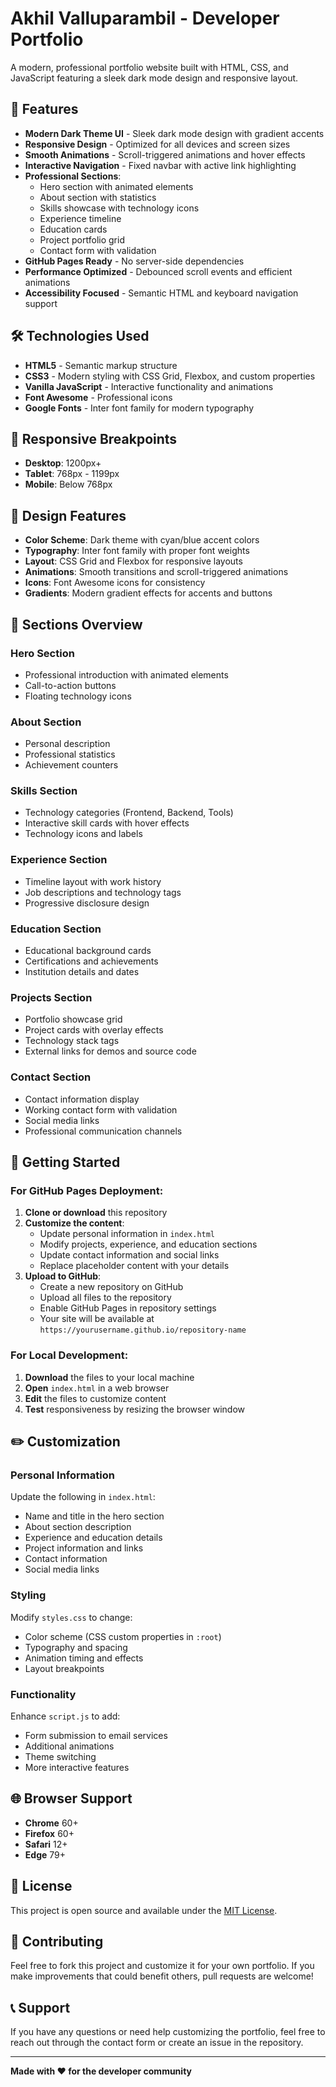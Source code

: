 # Akhil Valluparambil - Developer Portfolio

A modern, professional portfolio website built with HTML, CSS, and JavaScript featuring a sleek dark mode design and responsive layout.

## 🚀 Features

- **Modern Dark Theme UI** - Sleek dark mode design with gradient accents
- **Responsive Design** - Optimized for all devices and screen sizes
- **Smooth Animations** - Scroll-triggered animations and hover effects
- **Interactive Navigation** - Fixed navbar with active link highlighting
- **Professional Sections**:
  - Hero section with animated elements
  - About section with statistics
  - Skills showcase with technology icons
  - Experience timeline
  - Education cards
  - Project portfolio grid
  - Contact form with validation
- **GitHub Pages Ready** - No server-side dependencies
- **Performance Optimized** - Debounced scroll events and efficient animations
- **Accessibility Focused** - Semantic HTML and keyboard navigation support

## 🛠️ Technologies Used

- **HTML5** - Semantic markup structure
- **CSS3** - Modern styling with CSS Grid, Flexbox, and custom properties
- **Vanilla JavaScript** - Interactive functionality and animations
- **Font Awesome** - Professional icons
- **Google Fonts** - Inter font family for modern typography

## 📱 Responsive Breakpoints

- **Desktop**: 1200px+
- **Tablet**: 768px - 1199px
- **Mobile**: Below 768px

## 🎨 Design Features

- **Color Scheme**: Dark theme with cyan/blue accent colors
- **Typography**: Inter font family with proper font weights
- **Layout**: CSS Grid and Flexbox for responsive layouts
- **Animations**: Smooth transitions and scroll-triggered animations
- **Icons**: Font Awesome icons for consistency
- **Gradients**: Modern gradient effects for accents and buttons

## 📄 Sections Overview

### Hero Section

- Professional introduction with animated elements
- Call-to-action buttons
- Floating technology icons

### About Section

- Personal description
- Professional statistics
- Achievement counters

### Skills Section

- Technology categories (Frontend, Backend, Tools)
- Interactive skill cards with hover effects
- Technology icons and labels

### Experience Section

- Timeline layout with work history
- Job descriptions and technology tags
- Progressive disclosure design

### Education Section

- Educational background cards
- Certifications and achievements
- Institution details and dates

### Projects Section

- Portfolio showcase grid
- Project cards with overlay effects
- Technology stack tags
- External links for demos and source code

### Contact Section

- Contact information display
- Working contact form with validation
- Social media links
- Professional communication channels

## 🚀 Getting Started

### For GitHub Pages Deployment:

1. **Clone or download** this repository
2. **Customize the content**:
   - Update personal information in `index.html`
   - Modify projects, experience, and education sections
   - Update contact information and social links
   - Replace placeholder content with your details
3. **Upload to GitHub**:
   - Create a new repository on GitHub
   - Upload all files to the repository
   - Enable GitHub Pages in repository settings
   - Your site will be available at `https://yourusername.github.io/repository-name`

### For Local Development:

1. **Download** the files to your local machine
2. **Open** `index.html` in a web browser
3. **Edit** the files to customize content
4. **Test** responsiveness by resizing the browser window

## ✏️ Customization

### Personal Information

Update the following in `index.html`:

- Name and title in the hero section
- About section description
- Experience and education details
- Project information and links
- Contact information
- Social media links

### Styling

Modify `styles.css` to change:

- Color scheme (CSS custom properties in `:root`)
- Typography and spacing
- Animation timing and effects
- Layout breakpoints

### Functionality

Enhance `script.js` to add:

- Form submission to email services
- Additional animations
- Theme switching
- More interactive features

## 🌐 Browser Support

- **Chrome** 60+
- **Firefox** 60+
- **Safari** 12+
- **Edge** 79+

## 📝 License

This project is open source and available under the [MIT License](LICENSE).

## 🤝 Contributing

Feel free to fork this project and customize it for your own portfolio. If you make improvements that could benefit others, pull requests are welcome!

## 📞 Support

If you have any questions or need help customizing the portfolio, feel free to reach out through the contact form or create an issue in the repository.

---

**Made with ❤️ for the developer community**
